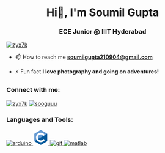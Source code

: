 <h1 align="center">Hi👋, I'm Soumil Gupta</h1>
<h3 align="center">ECE Junior @ IIIT Hyderabad</h3>

<p align="left"> <a href="https://twitter.com/zyx7k" target="blank"><img src="https://img.shields.io/twitter/follow/zyx7k?logo=twitter&style=for-the-badge" alt="zyx7k" /></a> </p>

- 📫 How to reach me **soumilgupta210904@gmail.com**

- ⚡ Fun fact **I love photography and going on adventures!**

<h3 align="left">Connect with me:</h3>
<p align="left">
<a href="https://twitter.com/zyx7k" target="blank"><img align="center" src="https://raw.githubusercontent.com/rahuldkjain/github-profile-readme-generator/master/src/images/icons/Social/twitter.svg" alt="zyx7k" height="30" width="40" /></a>
<a href="https://instagram.com/sooguuu" target="blank"><img align="center" src="https://raw.githubusercontent.com/rahuldkjain/github-profile-readme-generator/master/src/images/icons/Social/instagram.svg" alt="sooguuu" height="30" width="40" /></a>
</p>

<h3 align="left">Languages and Tools:</h3>
<p align="left"> <a href="https://www.arduino.cc/" target="_blank" rel="noreferrer"> <img src="https://cdn.worldvectorlogo.com/logos/arduino-1.svg" alt="arduino" width="40" height="40"/> </a> <a href="https://www.cprogramming.com/" target="_blank" rel="noreferrer"> <img src="https://raw.githubusercontent.com/devicons/devicon/master/icons/c/c-original.svg" alt="c" width="40" height="40"/> </a> <a href="https://git-scm.com/" target="_blank" rel="noreferrer"> <img src="https://www.vectorlogo.zone/logos/git-scm/git-scm-icon.svg" alt="git" width="40" height="40"/> </a> <a href="https://www.mathworks.com/" target="_blank" rel="noreferrer"> <img src="https://upload.wikimedia.org/wikipedia/commons/2/21/Matlab_Logo.png" alt="matlab" width="40" height="40"/> </a> </p>


